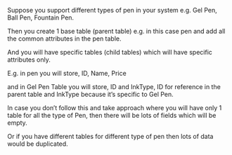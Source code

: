 Suppose you support different types of pen in your system e.g. Gel Pen, Ball Pen, Fountain Pen.

Then you create 1 base table (parent table) e.g. in this case pen and add all the common attributes in the pen table.

And you will have specific tables (child tables) which will have specific attributes only.

E.g. in pen you will store, ID, Name, Price

and in Gel Pen Table you will store, ID and InkType, ID for reference in the parent table and InkType because it’s specific to Gel Pen.

In case you don’t follow this and take approach where you will have only 1 table for all the type of Pen, then there will be lots of fields which will be empty.

Or if you have different tables for different type of pen then lots of data would be duplicated.
